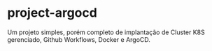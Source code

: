 # project-argocd
Um projeto simples, porém completo de implantação de Cluster K8S gerenciado, Github Workflows, Docker e ArgoCD.
